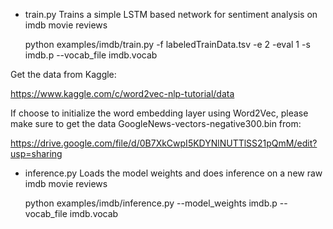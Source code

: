 * train.py
Trains a simple LSTM based network for sentiment analysis on imdb movie reviews

    python examples/imdb/train.py -f labeledTrainData.tsv -e 2 -eval 1 -s imdb.p --vocab_file imdb.vocab

Get the data from Kaggle:

https://www.kaggle.com/c/word2vec-nlp-tutorial/data

If choose to initialize the word embedding layer using Word2Vec, please make sure to get the data GoogleNews-vectors-negative300.bin from:

  https://drive.google.com/file/d/0B7XkCwpI5KDYNlNUTTlSS21pQmM/edit?usp=sharing

* inference.py
Loads the model weights and does inference on a new raw imdb movie reviews

    python examples/imdb/inference.py --model_weights imdb.p --vocab_file imdb.vocab

